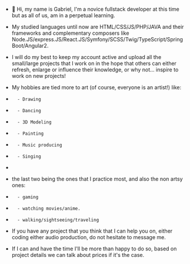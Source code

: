 - 👋 Hi, my name is Gabriel, I'm a novice fullstack developer at this time but as all of us, am in a perpetual learning. 
- My studied languages until now are HTML/CSS/JS/PHP/JAVA and their frameworks and complementary composers like Node.JS/express.JS/React.JS/Symfony/SCSS/Twig/TypeScript/Spring Boot/Angular2.
- I will do my best to keep my account active and upload all the small/large projects that I work on in the hope that others can either refresh, enlarge or influence their knowledge, or why not... inspire to work on new projects!

- My hobbies are tied more to art (of course, everyone is an artist!) like: 
-       - Drawing
-       - Dancing
-       - 3D Modeling
-       - Painting
-       - Music producing
-       - Singing
-       
- the last two being the ones that I practice most, and also the non artsy ones:
-       - gaming
-       - watching movies/anime.
-       - walking/sightseeing/traveling

- If you have any project that you think that I can help you on, either coding either audio production, do not hesitate to message me. 
- If I can and have the time I'll be more than happy to do so, based on project details we can talk about prices if it's the case.

<!---
GBRL-Web/GBRL-Web is a ✨ special ✨ repository because its `README.md` (this file) appears on your GitHub profile.
You can click the Preview link to take a look at your changes.
--->
